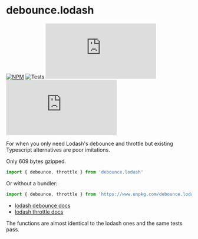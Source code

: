 # debounce.lodash

[![NPM](https://img.shields.io/npm/v/debounce.lodash.svg)](https://www.npmjs.com/package/debounce.lodash)
![Tests](https://github.com/sekoyo/debounce.lodash/actions/workflows/main.yml/badge.svg)
![Size](https://img.badgesize.io/sekoyo/debounce.lodash/master/dist/index.min.js)
![GZip Size](https://img.badgesize.io/sekoyo/debounce.lodash/master/dist/index.min.js?compression=gzip)

For when you only need Lodash's debounce and throttle but existing Typescript alternatives are poor imitations.

Only 609 bytes gzipped.

```ts
import { debounce, throttle } from 'debounce.lodash'
```

Or without a bundler:

```ts
import { debounce, throttle } from 'https://www.unpkg.com/debounce.lodash@1.0.0/dist/index.min.js'
```

- [lodash debounce docs](https://lodash.com/docs/#debounce)
- [lodash throttle docs](https://lodash.com/docs/#throttle)

The functions are almost identical to the lodash ones and the same tests pass.

